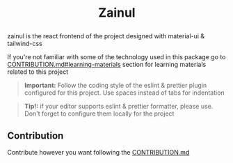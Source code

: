<h1><p align="center">Zainul</p></h1>

zainul is the react frontend of the project designed with material-ui & tailwind-css

If you're not familiar with some of the technology used in this package go to [CONTRIBUTION.md#learning-materials](../CONTRIBUTION.md#learning-materials) section for learning materials related to this project

> **Important:** Follow the coding style of the eslint & prettier plugin configured for this project. Use spaces instead of tabs for indentation

> **Tip!:** if your editor supports eslint & prettier formatter, please use. Don't forget to  configure them locally for the project

## Contribution
Contribute however you want following the [CONTRIBUTION.md](../CONTRIBUTION.md)